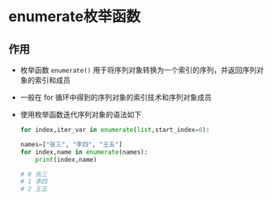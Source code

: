 # enumerate枚举函数

## 作用

+ 枚举函数 `enumerate()` 用于将序列对象转换为一个索引的序列，并返回序列对象的索引和成员
+ 一般在 for 循环中得到的序列对象的索引技术和序列对象成员
+ 使用枚举函数迭代序列对象的语法如下

  ```py
  for index,iter_var in enumerate(list,start_index=0):
  ```

  ```py
  names=["张三", "李四", "王五"]
  for index,name in enumerate(names):
      print(index,name)

  # 0 张三
  # 1 李四
  # 2 王五
  ```





